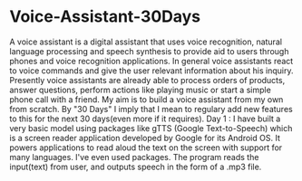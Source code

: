 # Voice-Assistant-30Days
A voice assistant is a digital assistant that uses voice recognition, natural language processing and speech synthesis to provide aid to users through phones and voice recognition applications. In general voice assistants react to voice commands and give the user relevant information about his inquiry. Presently voice assistants are already able to process orders of products, answer questions, perform actions like playing music or start a simple phone call with a friend.
My aim is to build a voice assistant from my own from scratch. By "30 Days" I imply that I mean to regulary add new features to this for the next 30 days(even more if it requires).
Day 1 : I have built a very basic model using packages like gTTS (Google Text-to-Speech) which is a screen reader application developed by Google for its Android OS. It powers applications to read aloud the text on the screen with support for many languages. I've even used packages. The program reads the input(text) from user, and outputs speech in the form of a .mp3 file.
